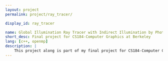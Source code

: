 ```yaml
---
layout: project
permalink: project/ray_tracer/

display_id: ray_tracer

name: Global Illumination Ray Tracer with Indirect Illumination by Photon Mapping
short_desc: Final project for CS184-Computer Graphics at Berkeley
lang: [c++, openmp]
description: |
    This project along is part of my final project for CS184-Computer Graphics at Berkeley. We created this ray tracer renderer with 'photon mapping' technique to achieve various realistic effects. This renderer could take serialized data from our <a href="/project/cloth_sim/">cloth simulator</a>.
---
```


